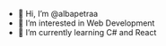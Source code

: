 - 👋 Hi, I’m @albapetraa
- 👀 I’m interested in Web Development
- 🌱 I’m currently learning C# and React


<!---
albapetraa/albapetraa is a ✨ special ✨ repository because its `README.md` (this file) appears on your GitHub profile.
You can click the Preview link to take a look at your changes.
--->
